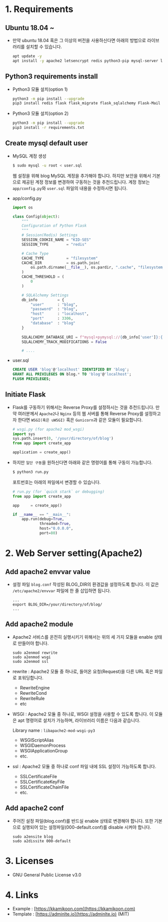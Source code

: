 # 1. Requirements

## Ubuntu 18.04 ~

- 만약 ubuntu 18.04 혹은 그 이상의 버전을 사용하신다면 아래의 방법으로 라이브러리를 설치할 수 있습니다.

    ```bash
    apt update -y
    apt install -y apache2 letsencrypt redis python3-pip mysql-server libapache2-mod-wsgi-py3 libapache2-mod-log-sql-mysql
    ```

## Python3 requirements install

- Python3 모듈 설치(option 1)

    ```bash
    python3 -m pip install --upgrade
    pip3 install redis flask flask_migrate flask_sqlalchemy Flask-Mail flask_caching flask_socketio flask-recaptcha sqlalchemy sqlalchemy_utils pymysql flask_misaka
    ```

- Python3 모듈 설치(option 2)

    ```bash
    python3 -m pip install --upgrade
    pip3 install -r requirements.txt
    ```

## Create mysql default user

- MySQL 계정 생성

    ```bash
    $ sudo mysql -u root < user.sql
    ```

    웹 설정을 위해 blog MySQL 계정을 추가해야 합니다. 하지만 보안을 위해서 기본으로 제공된 계정 정보를 변경하여 구동하는 것을 추천드립니다. 계정 정보는 `app/config.py`와 `user.sql` 파일의 내용을 수정하시면 됩니다.

- app/config.py

    ```python
    import os

    class Config(object):
        """
        Configuration of Python Flask
        """
        # Session(Redis) Settings
        SESSION_COOKIE_NAME = "KID-SES"
        SESSION_TYPE        = "redis"

        # Cache Type
        CACHE_TYPE          = "filesystem"
        CACHE_DIR           = os.path.join(
            os.path.dirname(__file__), os.pardir, ".cache", "filesystem_cache"
        )
        CACHE_THRESHOLD = (
            0
        )

        # SQLAlchemy Settings
        db_info         = {
            "user"      : "blog",
            "password"  : "blog",
            "host"      : "localhost",
            "port"      : 3306,
            "database"  : "blog"
        }
        
        SQLALCHEMY_DATABASE_URI = f"mysql+pymysql://{db_info['user']}:{db_info['password']}@{db_info['host']}:{db_info['port']}/{db_info['database']}?charset=utf8"
        SQLALCHEMY_TRACK_MODIFICATIONS = False

        # ....
    ```

- user.sql

    ```sql
    CREATE USER 'blog'@'localhost' IDENTIFIED BY 'blog';
    GRANT ALL PRIVILEGES ON blog.* TO 'blog'@'localhost';
    FLUSH PRIVILEGES;
    ```

## Initiate Flask

- Flask를 구동하기 위해서는 Reverse Proxy를 설정하시는 것을 추천드립니다. 만약 여러분께서 `Apache2`나 `Nginx` 등의 웹 서버를 통해 Reverse Proxy를 설정하고자 한다면 `WSGI(혹은 uWSGI)` 혹은 `Gunicorn`과 같은 모듈이 필요합니다.

    ```python
    # wsgi.py (for apache2 mod_wsgi)
    import sys
    sys.path.insert(0, '/your/directory/of/blog')
    from app import create_app

    application = create_app()
    ```

- 하지만 `일단 구동`을 원하신다면 아래와 같은 명령어를 통해 구동이 가능합니다.

    ```bash
    $ python3 run.py
    ```

    포트번호는 아래의 파일에서 변경할 수 있습니다.

    ```python
    # run.py (for `quick stark` or debugging)
    from app import create_app

    app     = create_app()

    if __name__ == "__main__":
        app.run(debug=True,
                threaded=True,
                host="0.0.0.0",
                port=80)
    ```
# 2. Web Server setting(Apache2)

## Add apache2 envvar value

- 설정 파일 `blog.conf` 작성된 BLOG_DIR의 환경값을 설정하도록 합니다. 이 값은 `/etc/apache2/envvar` 파일에 한 줄 삽입하면 됩니다.

    ```
    ...
    export BLOG_DIR=/your/directory/of/blog/
    ...
    ```

## Add apache2 module

- Apache2 서비스를 온전히 실행시키기 위해서는 위의 세 가지 모듈을 enable 상태로 만들어야 합니다.

    ```
    sudo a2enmod rewrite
    sudo a2enmod wsgi
    sudo a2enmod ssl
    ```

- rewrite : Apache2 모듈 중 하나로, 들어온 요청(Request)을 다른 URL 혹은 파일로 포워딩합니다.

    - RewriteEngine
    - RewriteCond
    - RewriteRule
    - etc

- WSGI : Apache2 모듈 중 하나로, WSGI 설정을 사용할 수 있도록 합니다. 이 모듈은 apt 명령어로 설치가 가능하며, 라이브러리 이름은 다음과 같습니다.

    Library name : `libapache2-mod-wsgi-py3`

    - WSGIScriptAlias
    - WSGIDaemonProcess
    - WSGIApplicationGroup
    - etc.

- ssl : Apache2 모듈 중 하나로 conf 파일 내에 SSL 설정이 가능하도록 합니다.

    - SSLCertificateFile
    - SSLCertificateKeyFile
    - SSLCertificateChainFile
    - etc.

## Add apache2 conf

- 주어진 설정 파일(blog.conf)를 반드실 enable 상태로 변경해야 합니다. 또한 기본으로 실행되어 있는 설정파일(000-default.conf)를 disable 시켜야 합니다.

    ```
    sudo a2ensite blog
    sudo a2dissite 000-default
    ```

# 3. Licenses

- GNU General Public License v3.0

# 4. Links

- Example : [https://kkamikoon.com](https://kkamikoon.com)
- Template : [https://adminlte.io](https://adminlte.io) (MIT)